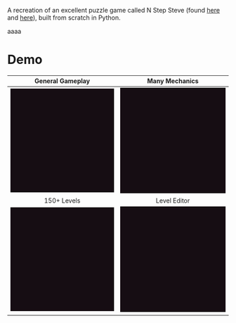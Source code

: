 A recreation of an excellent puzzle game called N Step Steve (found [here](https://epicpikaguy.itch.io/n-step-steve-part-1) and [here](https://epicpikaguy.itch.io/n-step-steve-part-2)), built from scratch in Python.

aaaa

# Demo
General Gameplay           |  Many Mechanics
:-------------------------:|:-------------------------:
![Demo](demo/demo1.gif)    |  ![Demo](demo/demo1.gif)
150+ Levels                |  Level Editor
![Demo](demo/demo2.gif)    |  ![Demo](demo/demo2.gif)

